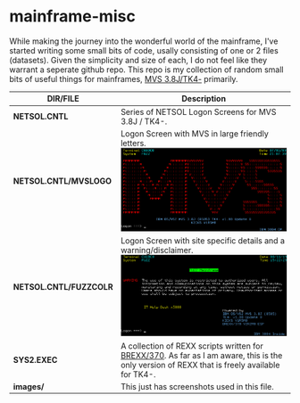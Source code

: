 # mainframe-misc
While making the journey into the wonderful world of the mainframe, I've started writing some small bits of code, usally consisting of one or 2 files (datasets).  Given the simplicity and size of each, I do not feel like they warrant a seperate github repo.  This repo is my collection of random small bits of useful things for mainframes, [MVS 3.8J/TK4-](http://wotho.ethz.ch/tk4-/) primarily.

|  DIR/FILE             | Description           | 
|-----------------------|-|
|**NETSOL.CNTL**        | Series of NETSOL Logon Screens for MVS 3.8J / TK4-.|
|**NETSOL.CNTL/MVSLOGO**| Logon Screen with MVS in large friendly letters. ![alt text](images/NETSOL-MVSLOGO.PNG "MVSLOGO")|
|**NETSOL.CNTL/FUZZCOLR**| Logon Screen with site specific details and a warning/disclaimer. ![alt text](images/NETSOL-FUZZCOLR.PNG "MVSLOGO")|
|**SYS2.EXEC**          | A collection of REXX scripts written for [BREXX/370](https://github.com/mgrossmann/brexx370). As far as I am aware, this is the only version of REXX that is freely available for TK4-.|
|**images/**            |This just has screenshots used in this file.|
